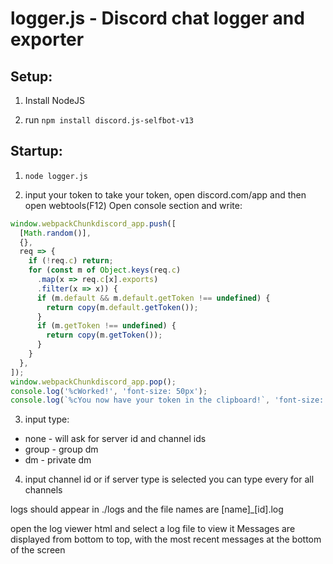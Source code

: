 # logger.js - Discord chat logger and exporter

## Setup:

1. Install NodeJS

2. run `npm install discord.js-selfbot-v13`

## Startup:

1. `node logger.js`

2. input your token
to take your token, open discord.com/app and then open webtools(F12)
Open console section and write:
```javascript
window.webpackChunkdiscord_app.push([
  [Math.random()],
  {},
  req => {
    if (!req.c) return;
    for (const m of Object.keys(req.c)
      .map(x => req.c[x].exports)
      .filter(x => x)) {
      if (m.default && m.default.getToken !== undefined) {
        return copy(m.default.getToken());
      }
      if (m.getToken !== undefined) {
        return copy(m.getToken());
      }
    }
  },
]);
window.webpackChunkdiscord_app.pop();
console.log('%cWorked!', 'font-size: 50px');
console.log(`%cYou now have your token in the clipboard!`, 'font-size: 16px');
```
3. input type:

- none - will ask for server id and channel ids
- group - group dm
- dm - private dm

4. input channel id or if server type is selected you can type every for all channels

logs should appear in ./logs and the file names are [name]_[id].log

open the log viewer html and select a log file to view it
Messages are displayed from bottom to top, with the most recent messages at the bottom of the screen
